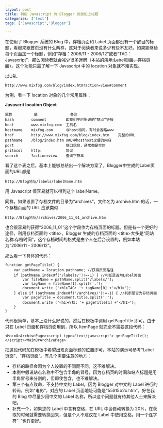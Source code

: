 ```yaml
---
layout: post
title: 利用 Javascript 为 Blogger 页面加上标题
categories: ['text']
tags: ['Javascript','Blogger']

---
```


在使用了 Blogger 系统的 Blog 中，存档页面和 Label 页面都没有一个醒目的标题，看起来跟首页没有什么两样，这对于阅读者来说多少有些不友好。如果能够给每个页面加一个标题，例如“存档：2006/11 - 2006/12”或者“TAG：Javascript”，那么阅读者就会减少很多迷惘（~~本站的演示:Label页面、存档页面~~）。这个功能只需了解一下  Javascript 中的 location 对象就不难实现。

<!--more-->

以URL

	http://www.mixfog.com/blog/index.htm?action=view#comment

为例，看一下 location 对象的几个常用属性：

**Javascrit location Object**

	属性			值				备注
	hash		comment			即我们平时所说的“锚点”链接
	host		www.mixfog.com	主机名
	hostname	mixfog.com		与host相同，有时会省略www
	href		http://www.mixfog.com/blog/index.htm	完整的URL
	pathname	/blog/index.htm	URL中hosthost之后的内容
	port						端口信息，通常都是空的
	pritocol	http:			协议
	search		?action=view	查询字符串

看了这个表之后，基本上能够总结出一个解决方案了。Blogger中生成的Label页面的URL都是

	http://Blog地址/labels/labelName.htm

用 Javascript 很容易就可以得到这个 labelName。

同样，如果设置了存档文件的目录为“archives”，文件名为 archive.htm 的话，一个存档页面的 URL 应该类似

	http://Blog地址/archives/2006_11_01_archive.htm

也会很容易的获得“2006_11_01”这个字段作为存档页面的标题。但是有一个更好的途径，利用存档页面的 &lt;title&gt;，Blogger 生成的存档页面的 &lt;title&gt;大多是“网站名称:存档时间”，这个存档时间的格式是由个人在后台设置的，例如本站为“2006/11 - 2006/12”。

那么看一下具体的代码：

	function getPageTitle() {
		var pathName = location.pathname; //获得页面路径
		if (pathName.indexOf('/labels/')!=-1) { //判断是否为Label页面 
			var fileName = pathName.split('/labels/');
			var tagName = fileName[1].split('.');
			document.write ('<h1>TAG: '+ tagName[0] +'</h1>');
		} else if (pathName.indexOf('/archives/')!=-1) { //判断是否为存档页面 
			var pageTitle = document.title.split(':');
			document.write ('<h1>存档: '+ pageTitle[1] +'</h1>');
		}
	}

代码很简单，基本上没什么好说的，然后在模板中调用 getPageTitle 即可。由于只在 Label 页面和存档页面用到，所以 ItemPage 就完全不需要这段代码：

	<MainOrArchivePage><script type="text/javascript"> getPageTitle(); </script><MainOrArchivePage>

把这段代码加在模板中希望出现页面标题的位置即可，本站的演示可参考“Label页面”、“存档页面”。有几个需要注意的地方：

* 存档的路径会因为个人设置的不同而不同，这不难解决。
* 本例中假设站点名称中不包含半角的冒号，因为存档页的时间和站点标题是用半角冒号来分割的，但即使包含，也不难解决。
* 第三个有点致命，不支持中文的 Label，因为 Blogger 对中文的 Label 进行的转码，例如“电影”，对应的 Label 页面地址可能是“55S15b2x.htm”，好在我的 Blog 中尽量少用中文的 Label 名称，所以这个问题就有待其他人士来解决吧。
* 补充一个，如果您的 Label 中含有空格，在 URL 中会自动转换为 20%，在获取的时候就需要转换回来，但是个人不建议在 Label 中使用空格，用一个连字符“-”也许更好。